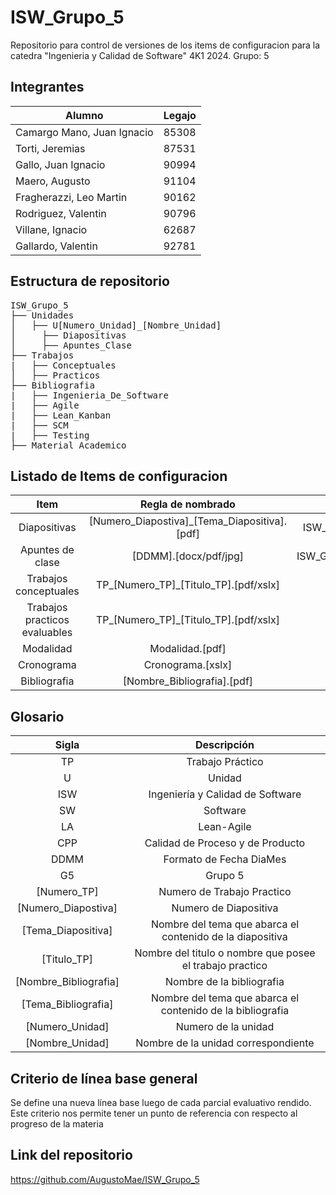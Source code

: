 # ISW_Grupo_5

Repositorio para control de versiones de los items de configuracion para la catedra "Ingenieria y Calidad de Software" 4K1 2024. 
Grupo: 5

## Integrantes
|Alumno | Legajo |
|---|---|
|Camargo Mano, Juan Ignacio | 85308 |
|Torti, Jeremias | 87531 |
|Gallo, Juan Ignacio | 90994 |
|Maero, Augusto | 91104 |
|Fragherazzi, Leo Martin | 90162 |
|Rodriguez, Valentin | 90796 |
|Villane, Ignacio | 62687 |
|Gallardo,  Valentin | 92781 |

## Estructura de repositorio

<pre>
ISW_Grupo_5
├── Unidades
│   ├── U[Numero_Unidad]_[Nombre_Unidad]
│     ├── Diapositivas
│     ├── Apuntes_Clase
├── Trabajos
|   ├── Conceptuales
│   ├── Practicos 
├── Bibliografia
|   ├── Ingenieria_De_Software 
|   ├── Agile 
|   ├── Lean_Kanban 
|   ├── SCM 
|   ├── Testing 
├── Material_Academico
</pre>

## Listado de Items de configuracion

| Item  | Regla de nombrado   | Ubicacion    |
|:----------: |:----------:| :----------:|
| Diapositivas  | [Numero_Diapostiva]_[Tema_Diapositiva].[pdf]   | ISW_Grupo_5/Unidades/[U[Numero_Unidad]_[Nombre_Unidad]/Diapositivas/ | 
| Apuntes de clase  | [DDMM].[docx/pdf/jpg]   | ISW_Grupo_5/Unidades/[U[Numero_Unidad]_[Nombre_Unidad]/Apuntes_Clase/ | 
| Trabajos conceptuales  | TP_[Numero_TP]_[Titulo_TP].[pdf/xslx]   | ISW_Grupo_5/Trabajos/Conceptuales/ |
| Trabajos practicos evaluables    | TP_[Numero_TP]_[Titulo_TP].[pdf/xslx]   | ISW_Grupo_5/Trabajos/Practicos/ |
| Modalidad  | Modalidad.[pdf]   | ISW_Grupo_5/Material_Academico/ |
| Cronograma  | Cronograma.[xslx]   | ISW_Grupo_5/Material_Academico/ |
| Bibliografia | [Nombre_Bibliografia].[pdf] | ISW_Grupo_5/Bibliografia/[Tema_Bibliografia]/ 

## Glosario

|Sigla | Descripción|
|:---:|:---:|
|TP| Trabajo Práctico|
|U | Unidad|
|ISW | Ingeniería y Calidad de Software|
|SW | Software |
|LA | Lean-Agile|
|CPP | Calidad de Proceso y de Producto |
|DDMM | Formato de Fecha DiaMes|
|G5 | Grupo 5|
|[Numero_TP]| Numero de Trabajo Practico |
|[Numero_Diapostiva]| Numero de Diapositiva |
|[Tema_Diapositiva]| Nombre del tema que abarca el contenido de la diapositiva |
|[Titulo_TP]| Nombre del titulo o nombre que posee el trabajo practico|
|[Nombre_Bibliografia]| Nombre de la bibliografia|
|[Tema_Bibliografia]| Nombre del tema que abarca el contenido de la bibliografia|
|[Numero_Unidad]| Numero de la unidad|
|[Nombre_Unidad]| Nombre de la unidad correspondiente|

## Criterio de línea base general
Se define una nueva línea base luego de cada parcial evaluativo rendido. Este criterio nos permite tener un punto de referencia con respecto al progreso de la materia

## Link del repositorio

https://github.com/AugustoMae/ISW_Grupo_5
